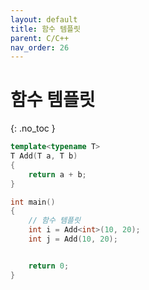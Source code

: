 ```yaml
---
layout: default
title: 함수 템플릿
parent: C/C++
nav_order: 26
---
```


# 함수 템플릿  
{: .no_toc }

```c++
template<typename T>
T Add(T a, T b)
{
	return a + b;
}

int main()
{
	// 함수 템플릿
	int i = Add<int>(10, 20);
	int j = Add(10, 20);


	return 0;
}
```